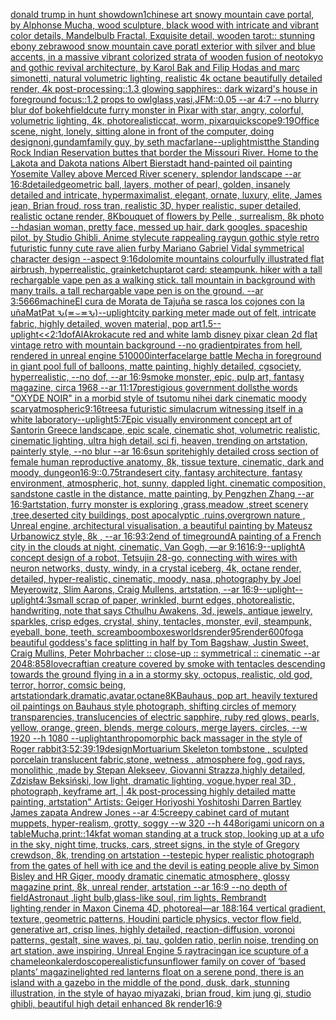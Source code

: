 [donald trump in hunt showdown](https://www.ebank.nz/aiartgenerator?category=donald%2520trump%2520in%2520hunt%2520showdown)[1](https://www.ebank.nz/aiartgenerator?category=1)[chinese art snowy mountain cave portal, by Alphonse Mucha, wood sculpture, black wood with intricate and vibrant color details, Mandelbulb Fractal, Exquisite detail, wooden tarot:: stunning ebony zebrawood snow mountain cave poratl exterior with silver and blue accents, in a massive vibrant colorized strata of wooden fusion of neotokyo and gothic revival architecture, by Karol Bak and Filip Hodas and marc simonetti, natural volumetric lighting, realistic 4k octane beautifully detailed render, 4k post-processing::1.3 glowing sapphires:: dark wizard's house in foreground focus::1.2 props to owlglass,vasi,JFM::0.05 --ar 4:7  --no blurry blur dof bokeh](https://www.ebank.nz/aiartgenerator?category=chinese%2520art%2520snowy%2520mountain%2520cave%2520portal%2C%2520by%2520Alphonse%2520Mucha%2C%2520wood%2520sculpture%2C%2520black%2520wood%2520with%2520intricate%2520and%2520vibrant%2520color%2520details%2C%2520Mandelbulb%2520Fractal%2C%2520Exquisite%2520detail%2C%2520wooden%2520tarot%3A%3A%2520stunning%2520ebony%2520zebrawood%2520snow%2520mountain%2520cave%2520poratl%2520exterior%2520with%2520silver%2520and%2520blue%2520accents%2C%2520in%2520a%2520massive%2520vibrant%2520colorized%2520strata%2520of%2520wooden%2520fusion%2520of%2520neotokyo%2520and%2520gothic%2520revival%2520architecture%2C%2520by%2520Karol%2520Bak%2520and%2520Filip%2520Hodas%2520and%2520marc%2520simonetti%2C%2520natural%2520volumetric%2520lighting%2C%2520realistic%25204k%2520octane%2520beautifully%2520detailed%2520render%2C%25204k%2520post-processing%3A%3A1.3%2520glowing%2520sapphires%3A%3A%2520dark%2520wizard%27s%2520house%2520in%2520foreground%2520focus%3A%3A1.2%2520props%2520to%2520owlglass%2Cvasi%2CJFM%3A%3A0.05%2520--ar%25204%3A7%2520%2520--no%2520blurry%2520blur%2520dof%2520bokeh)[field](https://www.ebank.nz/aiartgenerator?category=field)[cute furry monster in Pixar with star, angry, colorful, volumetric lighting, 4k, photorealistic](https://www.ebank.nz/aiartgenerator?category=cute%2520furry%2520monster%2520in%2520Pixar%2520with%2520star%2C%2520angry%2C%2520colorful%2C%2520volumetric%2520lighting%2C%25204k%2C%2520photorealistic)[cat, worm, pixar](https://www.ebank.nz/aiartgenerator?category=cat%2C%2520worm%2C%2520pixar)[quickscope](https://www.ebank.nz/aiartgenerator?category=quickscope)[9:19](https://www.ebank.nz/aiartgenerator?category=9%3A19)[Office scene, night, lonely, sitting alone in front of the computer, doing design](https://www.ebank.nz/aiartgenerator?category=Office%2520scene%2C%2520night%2C%2520lonely%2C%2520sitting%2520alone%2520in%2520front%2520of%2520the%2520computer%2C%2520doing%2520design)[oni,gundam](https://www.ebank.nz/aiartgenerator?category=oni%2Cgundam)[family guy, by seth macfarlane](https://www.ebank.nz/aiartgenerator?category=family%2520guy%2C%2520by%2520seth%2520macfarlane)[--uplight](https://www.ebank.nz/aiartgenerator?category=--uplight)[mist](https://www.ebank.nz/aiartgenerator?category=mist)[the Standing Rock Indian Reservation buttes that border the Missouri River. Home to the Lakota and Dakota nations Albert Bierstadt hand-painted oil painting Yosemite Valley above Merced River scenery, splendor landscape --ar 16:8](https://www.ebank.nz/aiartgenerator?category=the%2520Standing%2520Rock%2520Indian%2520Reservation%2520buttes%2520that%2520border%2520the%2520Missouri%2520River.%2520Home%2520to%2520the%2520Lakota%2520and%2520Dakota%2520nations%2520Albert%2520Bierstadt%2520hand-painted%2520oil%2520painting%2520Yosemite%2520Valley%2520above%2520Merced%2520River%2520scenery%2C%2520splendor%2520landscape%2520--ar%252016%3A8)[detailed](https://www.ebank.nz/aiartgenerator?category=detailed)[geometric ball, layers, mother of pearl, golden, insanely detailed and intricate, hypermaximalist, elegant, ornate, luxury, elite, James jean, Brian froud, ross tran, realistic 3D, hyper realistic, super detailed, realistic octane render, 8K](https://www.ebank.nz/aiartgenerator?category=geometric%2520ball%2C%2520layers%2C%2520mother%2520of%2520pearl%2C%2520golden%2C%2520insanely%2520detailed%2520and%2520intricate%2C%2520hypermaximalist%2C%2520elegant%2C%2520ornate%2C%2520luxury%2C%2520elite%2C%2520James%2520jean%2C%2520Brian%2520froud%2C%2520ross%2520tran%2C%2520realistic%25203D%2C%2520hyper%2520realistic%2C%2520super%2520detailed%2C%2520realistic%2520octane%2520render%2C%25208K)[bouquet of flowers by Pelle , surrealism, 8k photo --hd](https://www.ebank.nz/aiartgenerator?category=bouquet%2520of%2520flowers%2520by%2520Pelle%2520%2C%2520surrealism%2C%25208k%2520photo%2520--hd)[asian woman, pretty face, messed up hair, dark googles. spaceship pilot. by Studio Ghibli, Anime style](https://www.ebank.nz/aiartgenerator?category=asian%2520woman%2C%2520pretty%2520face%2C%2520messed%2520up%2520hair%2C%2520dark%2520googles.%2520spaceship%2520pilot.%2520by%2520Studio%2520Ghibli%2C%2520Anime%2520style)[cute rappealing raygun gothic style retro futuristic funny cute rave alien furby Mariano Gabriel Vidal symmetrical character design --aspect 9:16](https://www.ebank.nz/aiartgenerator?category=cute%2520rappealing%2520raygun%2520gothic%2520style%2520retro%2520futuristic%2520funny%2520cute%2520rave%2520alien%2520furby%2520Mariano%2520Gabriel%2520Vidal%2520symmetrical%2520character%2520design%2520--aspect%25209%3A16)[dolomite mountains colourfully illustrated flat airbrush, hyperrealistic, grain](https://www.ebank.nz/aiartgenerator?category=dolomite%2520mountains%2520colourfully%2520illustrated%2520flat%2520airbrush%2C%2520hyperrealistic%2C%2520grain)[ketchup](https://www.ebank.nz/aiartgenerator?category=ketchup)[tarot card: steampunk. hiker with a tall rechargable vape pen as a walking stick. tall mountain in background with many trails. a tall rechargable vape pen is on the ground. --ar 3:5](https://www.ebank.nz/aiartgenerator?category=tarot%2520card%3A%2520steampunk.%2520hiker%2520with%2520a%2520tall%2520rechargable%2520vape%2520pen%2520as%2520a%2520walking%2520stick.%2520tall%2520mountain%2520in%2520background%2520with%2520many%2520trails.%2520a%2520tall%2520rechargable%2520vape%2520pen%2520is%2520on%2520the%2520ground.%2520--ar%25203%3A5)[666](https://www.ebank.nz/aiartgenerator?category=666)[machine](https://www.ebank.nz/aiartgenerator?category=machine)[El cura de Morata de Tajuña se rasca los cojones con la uña](https://www.ebank.nz/aiartgenerator?category=El%2520cura%2520de%2520Morata%2520de%2520Taju%C3%B1a%2520se%2520rasca%2520los%2520cojones%2520con%2520la%2520u%C3%B1a)[MatPat ԅ(≖⌣≖ԅ)](https://www.ebank.nz/aiartgenerator?category=MatPat%2520%D4%85%28%E2%89%96%E2%8C%A3%E2%89%96%D4%85%29)[--uplight](https://www.ebank.nz/aiartgenerator?category=--uplight)[city parking meter made out of felt, intricate fabric, highly detailed, woven material, pop art](https://www.ebank.nz/aiartgenerator?category=city%2520parking%2520meter%2520made%2520out%2520of%2520felt%2C%2520intricate%2520fabric%2C%2520highly%2520detailed%2C%2520woven%2520material%2C%2520pop%2520art)[1.5](https://www.ebank.nz/aiartgenerator?category=1.5)[--uplight](https://www.ebank.nz/aiartgenerator?category=--uplight)[<<2:1](https://www.ebank.nz/aiartgenerator?category=%3C%3C2%3A1)[dof](https://www.ebank.nz/aiartgenerator?category=dof)[AlAkroka](https://www.ebank.nz/aiartgenerator?category=AlAkroka)[cute red and white lamb disney pixar clean 2d flat vintage retro with mountain background --no gradient](https://www.ebank.nz/aiartgenerator?category=cute%2520red%2520and%2520white%2520lamb%2520disney%2520pixar%2520clean%25202d%2520flat%2520vintage%2520retro%2520with%2520mountain%2520background%2520--no%2520gradient)[pirates from hell, rendered in unreal engine 5](https://www.ebank.nz/aiartgenerator?category=pirates%2520from%2520hell%2C%2520rendered%2520in%2520unreal%2520engine%25205)[10000](https://www.ebank.nz/aiartgenerator?category=10000)[interface](https://www.ebank.nz/aiartgenerator?category=interface)[large battle Mecha in foreground in giant pool full of balloons, matte painting, highly detailed, cgsociety, hyperrealistic, --no dof, --ar 16:9](https://www.ebank.nz/aiartgenerator?category=large%2520battle%2520Mecha%2520in%2520foreground%2520in%2520giant%2520pool%2520full%2520of%2520balloons%2C%2520matte%2520painting%2C%2520highly%2520detailed%2C%2520cgsociety%2C%2520hyperrealistic%2C%2520--no%2520dof%2C%2520--ar%252016%3A9)[smoke monster, epic, pulp art, fantasy magazine, circa 1968 --ar 11:17](https://www.ebank.nz/aiartgenerator?category=smoke%2520monster%2C%2520epic%2C%2520pulp%2520art%2C%2520fantasy%2520magazine%2C%2520circa%25201968%2520--ar%252011%3A17)[prestigious government dolls](https://www.ebank.nz/aiartgenerator?category=prestigious%2520government%2520dolls)[the words "OXYDE NOIR" in a morbid style of tsutomu nihei dark cinematic moody scary](https://www.ebank.nz/aiartgenerator?category=the%2520words%2520%22OXYDE%2520NOIR%22%2520in%2520a%2520morbid%2520style%2520of%2520tsutomu%2520nihei%2520dark%2520cinematic%2520moody%2520scary)[atmospheric](https://www.ebank.nz/aiartgenerator?category=atmospheric)[9:16](https://www.ebank.nz/aiartgenerator?category=9%3A16)[trees](https://www.ebank.nz/aiartgenerator?category=trees)[a futuristic simulacrum witnessing itself in a white laboratory](https://www.ebank.nz/aiartgenerator?category=a%2520futuristic%2520simulacrum%2520witnessing%2520itself%2520in%2520a%2520white%2520laboratory)[--uplight](https://www.ebank.nz/aiartgenerator?category=--uplight)[5:7](https://www.ebank.nz/aiartgenerator?category=5%3A7)[Epic visually environment concept art of Santorin Greece landscape, epic scale, cinematic shot, volumetric realistic, cinematic lighting, ultra high detail, sci fi, heaven,  trending on artstation, painterly style, --no blur --ar 16:6](https://www.ebank.nz/aiartgenerator?category=Epic%2520visually%2520environment%2520concept%2520art%2520of%2520Santorin%2520Greece%2520landscape%2C%2520epic%2520scale%2C%2520cinematic%2520shot%2C%2520volumetric%2520realistic%2C%2520cinematic%2520lighting%2C%2520ultra%2520high%2520detail%2C%2520sci%2520fi%2C%2520heaven%2C%2520%2520trending%2520on%2520artstation%2C%2520painterly%2520style%2C%2520--no%2520blur%2520--ar%252016%3A6)[sun sprite](https://www.ebank.nz/aiartgenerator?category=sun%2520sprite)[highly detailed cross section of female human reproductive anatomy, 8k, tissue texture, cinematic, dark and moody, dungeon](https://www.ebank.nz/aiartgenerator?category=highly%2520detailed%2520cross%2520section%2520of%2520female%2520human%2520reproductive%2520anatomy%2C%25208k%2C%2520tissue%2520texture%2C%2520cinematic%2C%2520dark%2520and%2520moody%2C%2520dungeon)[16:9](https://www.ebank.nz/aiartgenerator?category=16%3A9)[::0.75](https://www.ebank.nz/aiartgenerator?category=%3A%3A0.75)[tran](https://www.ebank.nz/aiartgenerator?category=tran)[desert city, fantasy architecture, fantasy environment, atmospheric, hot, sunny, dappled light. cinematic composition, sandstone castle in the distance, matte painting, by Pengzhen Zhang --ar 16:9](https://www.ebank.nz/aiartgenerator?category=desert%2520city%2C%2520fantasy%2520architecture%2C%2520fantasy%2520environment%2C%2520atmospheric%2C%2520hot%2C%2520sunny%2C%2520dappled%2520light.%2520cinematic%2520composition%2C%2520sandstone%2520castle%2520in%2520the%2520distance%2C%2520matte%2520painting%2C%2520by%2520Pengzhen%2520Zhang%2520--ar%252016%3A9)[artstation, furry monster is exploring ,grass,meadow ,street scenery ,tree,deserted city buildings, post apocalyptic ,ruins,overgrown nature , Unreal engine, architectural visualisation, a beautiful painting by Mateusz Urbanowicz style, 8k , --ar 16:9](https://www.ebank.nz/aiartgenerator?category=artstation%2C%2520furry%2520monster%2520is%2520exploring%2520%2Cgrass%2Cmeadow%2520%2Cstreet%2520scenery%2520%2Ctree%2Cdeserted%2520city%2520buildings%2C%2520post%2520apocalyptic%2520%2Cruins%2Covergrown%2520nature%2520%2C%2520Unreal%2520engine%2C%2520architectural%2520visualisation%2C%2520a%2520beautiful%2520painting%2520by%2520Mateusz%2520Urbanowicz%2520style%2C%25208k%2520%2C%2520--ar%252016%3A9)[3:2](https://www.ebank.nz/aiartgenerator?category=3%3A2)[end of time](https://www.ebank.nz/aiartgenerator?category=end%2520of%2520time)[ground](https://www.ebank.nz/aiartgenerator?category=ground)[A painting of a French city in the clouds at night, cinematic, Van Gogh, —ar 9:16](https://www.ebank.nz/aiartgenerator?category=A%2520painting%2520of%2520a%2520French%2520city%2520in%2520the%2520clouds%2520at%2520night%2C%2520cinematic%2C%2520Van%2520Gogh%2C%2520%E2%80%94ar%25209%3A16)[16:9](https://www.ebank.nz/aiartgenerator?category=16%3A9)[--uplight](https://www.ebank.nz/aiartgenerator?category=--uplight)[A concept design of a robot, Tetsujin 28-go, connecting with wires with neuron networks, dusty, windy, in a crystal iceberg, 4k, octane render, detailed, hyper-realistic, cinematic, moody, nasa, photography by Joel Meyerowitz, Slim Aarons, Craig Mullens, artstation, --ar 16:9](https://www.ebank.nz/aiartgenerator?category=A%2520concept%2520design%2520of%2520a%2520robot%2C%2520Tetsujin%252028-go%2C%2520connecting%2520with%2520wires%2520with%2520neuron%2520networks%2C%2520dusty%2C%2520windy%2C%2520in%2520a%2520crystal%2520iceberg%2C%25204k%2C%2520octane%2520render%2C%2520detailed%2C%2520hyper-realistic%2C%2520cinematic%2C%2520moody%2C%2520nasa%2C%2520photography%2520by%2520Joel%2520Meyerowitz%2C%2520Slim%2520Aarons%2C%2520Craig%2520Mullens%2C%2520artstation%2C%2520--ar%252016%3A9)[--uplight](https://www.ebank.nz/aiartgenerator?category=--uplight)[--uplight](https://www.ebank.nz/aiartgenerator?category=--uplight)[4:3](https://www.ebank.nz/aiartgenerator?category=4%3A3)[small scrap of paper, wrinkled, burnt edges, photorealistic, handwriting, note that says Cthulhu Awakens, 3d, jewels, antique jewelry, sparkles, crisp edges, crystal, shiny, tentacles, monster, evil, steampunk, eyeball, bone, teeth, scream](https://www.ebank.nz/aiartgenerator?category=small%2520scrap%2520of%2520paper%2C%2520wrinkled%2C%2520burnt%2520edges%2C%2520photorealistic%2C%2520handwriting%2C%2520note%2520that%2520says%2520Cthulhu%2520Awakens%2C%25203d%2C%2520jewels%2C%2520antique%2520jewelry%2C%2520sparkles%2C%2520crisp%2520edges%2C%2520crystal%2C%2520shiny%2C%2520tentacles%2C%2520monster%2C%2520evil%2C%2520steampunk%2C%2520eyeball%2C%2520bone%2C%2520teeth%2C%2520scream)[boomboxes](https://www.ebank.nz/aiartgenerator?category=boomboxes)[worlds](https://www.ebank.nz/aiartgenerator?category=worlds)[render](https://www.ebank.nz/aiartgenerator?category=render)[95](https://www.ebank.nz/aiartgenerator?category=95)[render](https://www.ebank.nz/aiartgenerator?category=render)[600](https://www.ebank.nz/aiartgenerator?category=600)[fog](https://www.ebank.nz/aiartgenerator?category=fog)[a beautiful goddess's face splitting in half by Tom Bagshaw, Justin Sweet, Craig Mullins, Peter Mohrbacher :: close-up :: symmetrical :: cinematic --ar 2048:858](https://www.ebank.nz/aiartgenerator?category=a%2520beautiful%2520goddess%27s%2520face%2520splitting%2520in%2520half%2520by%2520Tom%2520Bagshaw%2C%2520Justin%2520Sweet%2C%2520Craig%2520Mullins%2C%2520Peter%2520Mohrbacher%2520%3A%3A%2520close-up%2520%3A%3A%2520symmetrical%2520%3A%3A%2520cinematic%2520--ar%25202048%3A858)[lovecraftian creature covered by smoke with tentacles descending towards the ground flying in a in a stormy sky, octopus, realistic, old god, terror, horror, comsic being, artstation](https://www.ebank.nz/aiartgenerator?category=lovecraftian%2520creature%2520covered%2520by%2520smoke%2520with%2520tentacles%2520descending%2520towards%2520the%2520ground%2520flying%2520in%2520a%2520in%2520a%2520stormy%2520sky%2C%2520octopus%2C%2520realistic%2C%2520old%2520god%2C%2520terror%2C%2520horror%2C%2520comsic%2520being%2C%2520artstation)[dark,dramatic,avatar,octane](https://www.ebank.nz/aiartgenerator?category=dark%2Cdramatic%2Cavatar%2Coctane)[8K](https://www.ebank.nz/aiartgenerator?category=8K)[Bauhaus, pop art, heavily textured oil paintings on Bauhaus style photograph, shifting circles of memory transparencies, translucencies of electric sapphire, ruby red glows, pearls, yellow, orange, green, blends, merge colours, merge layers, circles, --w 1920 --h 1080 --uplight](https://www.ebank.nz/aiartgenerator?category=Bauhaus%2C%2520pop%2520art%2C%2520heavily%2520textured%2520oil%2520paintings%2520on%2520Bauhaus%2520style%2520photograph%2C%2520shifting%2520circles%2520of%2520memory%2520transparencies%2C%2520translucencies%2520of%2520electric%2520sapphire%2C%2520ruby%2520red%2520glows%2C%2520pearls%2C%2520yellow%2C%2520orange%2C%2520green%2C%2520blends%2C%2520merge%2520colours%2C%2520merge%2520layers%2C%2520circles%2C%2520--w%25201920%2520--h%25201080%2520--uplight)[anthropomorphic back massager in the style of Roger rabbit](https://www.ebank.nz/aiartgenerator?category=anthropomorphic%2520back%2520massager%2520in%2520the%2520style%2520of%2520Roger%2520rabbit)[3:5](https://www.ebank.nz/aiartgenerator?category=3%3A5)[2:3](https://www.ebank.nz/aiartgenerator?category=2%3A3)[9:19](https://www.ebank.nz/aiartgenerator?category=9%3A19)[design](https://www.ebank.nz/aiartgenerator?category=design)[Mortuarium Skeleton tombstone , sculpted porcelain translucent fabric,stone,  wetness , atmosphere fog, god rays, monolithic ,made by Stepan Alekseev, Giovanni Strazza,highly detailed, Zdzisław Beksiński, low light, dramatic lighting, vogue,hyper real 3D , photograph, keyframe art, | 4k post-processing highly detailed matte painting, artstation"   Artists: Geiger Horiyoshi Yoshitoshi Darren Bartley  James zapata Andrew Jones --ar 4:5](https://www.ebank.nz/aiartgenerator?category=Mortuarium%2520Skeleton%2520tombstone%2520%2C%2520sculpted%2520porcelain%2520translucent%2520fabric%2Cstone%2C%2520%2520wetness%2520%2C%2520atmosphere%2520fog%2C%2520god%2520rays%2C%2520monolithic%2520%2Cmade%2520by%2520Stepan%2520Alekseev%2C%2520Giovanni%2520Strazza%2Chighly%2520detailed%2C%2520Zdzis%C5%82aw%2520Beksi%C5%84ski%2C%2520low%2520light%2C%2520dramatic%2520lighting%2C%2520vogue%2Chyper%2520real%25203D%2520%2C%2520photograph%2C%2520keyframe%2520art%2C%2520%7C%25204k%2520post-processing%2520highly%2520detailed%2520matte%2520painting%2C%2520artstation%22%2520%2520%2520Artists%3A%2520Geiger%2520Horiyoshi%2520Yoshitoshi%2520Darren%2520Bartley%2520%2520James%2520zapata%2520Andrew%2520Jones%2520--ar%25204%3A5)[creepy cabinet card of mutant muppets, hyper-realism, grotty, soggy --w 320 --h 448](https://www.ebank.nz/aiartgenerator?category=creepy%2520cabinet%2520card%2520of%2520mutant%2520muppets%2C%2520hyper-realism%2C%2520grotty%2C%2520soggy%2520--w%2520320%2520--h%2520448)[origami unicorn on a table](https://www.ebank.nz/aiartgenerator?category=origami%2520unicorn%2520on%2520a%2520table)[Mucha,](https://www.ebank.nz/aiartgenerator?category=Mucha%2C)[print::1](https://www.ebank.nz/aiartgenerator?category=print%3A%3A1)[4k](https://www.ebank.nz/aiartgenerator?category=4k)[fat woman standing at a truck stop, looking up at a ufo in the sky, night time, trucks, cars, street signs, in the style of Gregory crewdson, 8k, trending on artstation --test](https://www.ebank.nz/aiartgenerator?category=fat%2520woman%2520standing%2520at%2520a%2520truck%2520stop%2C%2520looking%2520up%2520at%2520a%2520ufo%2520in%2520the%2520sky%2C%2520night%2520time%2C%2520trucks%2C%2520cars%2C%2520street%2520signs%2C%2520in%2520the%2520style%2520of%2520Gregory%2520crewdson%2C%25208k%2C%2520trending%2520on%2520artstation%2520--test)[epic hyper realistic photograph from the gates of hell with ice and the devil is eating people alive by Simon Bisley and HR Giger, moody dramatic cinematic atmosphere, glossy magazine print, 8k, unreal render, artstation --ar 16:9 --no depth of field](https://www.ebank.nz/aiartgenerator?category=epic%2520hyper%2520realistic%2520photograph%2520from%2520the%2520gates%2520of%2520hell%2520with%2520ice%2520and%2520the%2520devil%2520is%2520eating%2520people%2520alive%2520by%2520Simon%2520Bisley%2520and%2520HR%2520Giger%2C%2520moody%2520dramatic%2520cinematic%2520atmosphere%2C%2520glossy%2520magazine%2520print%2C%25208k%2C%2520unreal%2520render%2C%2520artstation%2520--ar%252016%3A9%2520--no%2520depth%2520of%2520field)[Astronaut ,light bulb,glass-like soul, rim lights, Rembrandt lighting,render in Maxon Cinema 4D, photoreal](https://www.ebank.nz/aiartgenerator?category=Astronaut%2520%2Clight%2520bulb%2Cglass-like%2520soul%2C%2520rim%2520lights%2C%2520Rembrandt%2520lighting%2Crender%2520in%2520Maxon%2520Cinema%25204D%2C%2520photoreal)[—ar 188:164 vertical gradient, texture, geometric patterns, Houdini particle physics, vector flow field, generative art, crisp lines, highly detailed, reaction-diffusion, voronoi patterns, gestalt, sine waves, pi, tau, golden ratio, perlin noise, trending on art station, awe inspiring, Unreal Engine 5 raytracing](https://www.ebank.nz/aiartgenerator?category=%E2%80%94ar%2520188%3A164%2520vertical%2520gradient%2C%2520texture%2C%2520geometric%2520patterns%2C%2520Houdini%2520particle%2520physics%2C%2520vector%2520flow%2520field%2C%2520generative%2520art%2C%2520crisp%2520lines%2C%2520highly%2520detailed%2C%2520reaction-diffusion%2C%2520voronoi%2520patterns%2C%2520gestalt%2C%2520sine%2520waves%2C%2520pi%2C%2520tau%2C%2520golden%2520ratio%2C%2520perlin%2520noise%2C%2520trending%2520on%2520art%2520station%2C%2520awe%2520inspiring%2C%2520Unreal%2520Engine%25205%2520raytracing)[an ice scupture of a chameleon](https://www.ebank.nz/aiartgenerator?category=an%2520ice%2520scupture%2520of%2520a%2520chameleon)[kalerdoscope](https://www.ebank.nz/aiartgenerator?category=kalerdoscope)[realistic](https://www.ebank.nz/aiartgenerator?category=realistic)[fun](https://www.ebank.nz/aiartgenerator?category=fun)[sunflower family on cover of ‘based plants’ magazine](https://www.ebank.nz/aiartgenerator?category=sunflower%2520family%2520on%2520cover%2520of%2520%E2%80%98based%2520plants%E2%80%99%2520magazine)[lighted red lanterns float on a serene pond, there is an island with a gazebo in the middle of the pond, dusk, dark, stunning illustration, in the style of hayao miyazaki, brian froud, kim jung gi, studio ghibli, beautiful high detail enhanced 8k render](https://www.ebank.nz/aiartgenerator?category=lighted%2520red%2520lanterns%2520float%2520on%2520a%2520serene%2520pond%2C%2520there%2520is%2520an%2520island%2520with%2520a%2520gazebo%2520in%2520the%2520middle%2520of%2520the%2520pond%2C%2520dusk%2C%2520dark%2C%2520stunning%2520illustration%2C%2520in%2520the%2520style%2520of%2520hayao%2520miyazaki%2C%2520brian%2520froud%2C%2520kim%2520jung%2520gi%2C%2520studio%2520ghibli%2C%2520beautiful%2520high%2520detail%2520enhanced%25208k%2520render)[16:9](https://www.ebank.nz/aiartgenerator?category=16%3A9)